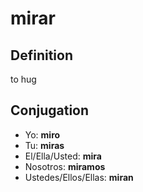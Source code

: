 # mirar

## Definition
to hug

## Conjugation

- Yo: **miro**
- Tu: **miras**
- El/Ella/Usted: **mira**
- Nosotros: **miramos**
- Ustedes/Ellos/Ellas: **miran**